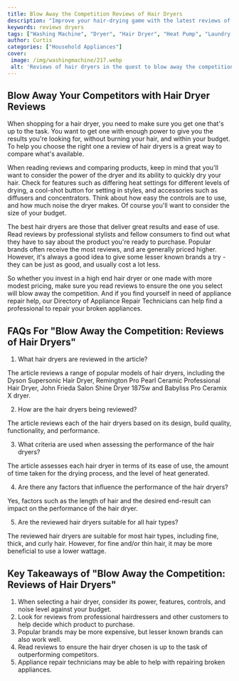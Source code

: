 ```yaml
---
title: Blow Away the Competition Reviews of Hair Dryers
description: "Improve your hair-drying game with the latest reviews of the best hair dryers Get the scoop on the most efficient quiet and powerful models and blow away the competition with ease"
keywords: reviews dryers
tags: ["Washing Machine", "Dryer", "Hair Dryer", "Heat Pump", "Laundry Appliances", "Appliance Reviews"]
author: Curtis
categories: ["Household Appliances"]
cover: 
 image: /img/washingmachine/217.webp
 alt: 'Reviews of hair dryers in the quest to blow away the competition'
---
```

## Blow Away Your Competitors with Hair Dryer Reviews

When shopping for a hair dryer, you need to make sure you get one that's up to the task. You want to get one with enough power to give you the results you're looking for, without burning your hair, and within your budget. To help you choose the right one a review of hair dryers is a great way to compare what's available.

When reading reviews and comparing products, keep in mind that you'll want to consider the power of the dryer and its ability to quickly dry your hair. Check for features such as differing heat settings for different levels of drying, a cool-shot button for setting in styles, and accessories such as diffusers and concentrators. Think about how easy the controls are to use, and how much noise the dryer makes. Of course you'll want to consider the size of your budget.

The best hair dryers are those that deliver great results and ease of use. Read reviews by professional stylists and fellow consumers to find out what they have to say about the product you're ready to purchase. Popular brands often receive the most reviews, and are generally priced higher. However, it's always a good idea to give some lesser known brands a try - they can be just as good, and usually cost a lot less.

So whether you invest in a high end hair dryer or one made with more modest pricing, make sure you read reviews to ensure the one you select will blow away the competition. And if you find yourself in need of appliance repair help, our Directory of Appliance Repair Technicians can help find a professional to repair your broken appliances.

## FAQs For "Blow Away the Competition: Reviews of Hair Dryers"

1. What hair dryers are reviewed in the article?
 
The article reviews a range of popular models of hair dryers, including the Dyson Supersonic Hair Dryer, Remington Pro Pearl Ceramic Professional Hair Dryer, John Frieda Salon Shine Dryer 1875w and Babyliss Pro Ceramix X dryer.

2. How are the hair dryers being reviewed?

The article reviews each of the hair dryers based on its design, build quality, functionality, and performance.

3. What criteria are used when assessing the performance of the hair dryers?

The article assesses each hair dryer in terms of its ease of use, the amount of time taken for the drying process, and the level of heat generated.

4. Are there any factors that influence the performance of the hair dryers?

Yes, factors such as the length of hair and the desired end-result can impact on the performance of the hair dryer.

5. Are the reviewed hair dryers suitable for all hair types?

The reviewed hair dryers are suitable for most hair types, including fine, thick, and curly hair. However, for fine and/or thin hair, it may be more beneficial to use a lower wattage.

## Key Takeaways of "Blow Away the Competition: Reviews of Hair Dryers" 
1. When selecting a hair dryer, consider its power, features, controls, and noise level against your budget. 
2. Look for reviews from professional hairdressers and other customers to help decide which product to purchase. 
3. Popular brands may be more expensive, but lesser known brands can also work well.
4. Read reviews to ensure the hair dryer chosen is up to the task of outperforming competitors.
5. Appliance repair technicians may be able to help with repairing broken appliances.
